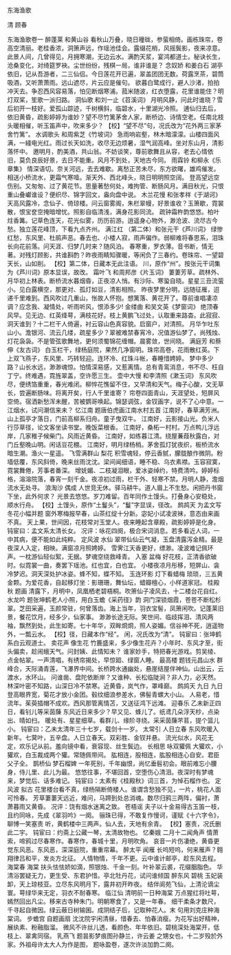 <!-- { "loadSidebar": true } -->
东海渔歌

清  顾春

东海渔歌卷一
醉蓬莱 和黄山谷
看秋山万叠，晓日曈昽，参萤相倚。画栋珠帘，卷高空清丽。老桂香浓，洞箫声远，作瑶池佳会。露缀花梢，风摇鬓影，夜来凉意。
此景人间，几曾得见，月拥寒潮，无边云水。满酌天浆，宴鸿都道士。秘诀长生，沧桑变化，对绮筵罗袂。尘世纷纷，残棋一局，谁非谁是？
念奴娇 和姜白石
湖亭依旧，记从吾游者，二三仙侣。今日莲花开已遍，翠盖团团无数。荷露烹茶，碧筒吸酒，又听萧萧雨。远山遮尽，片云应是催句。
欲暮白鹭成行，避人沙渚，拍拍冲天去。争忍西风容易落，怕见断烟寒浦。菰米随波，红衣堕露，花里谁能住？明灯双桨，笙歌一派归路。
洞仙歌 和刘一止《苕溪词》
月明风静，问此时谁晓？雪后初开一枝好。爱孤山踪迹，千树横斜，临碧水，十里湖光冷照。
逋仙归去后，依旧黄昏，疏影婷婷为谁妙？望不尽竹篱茅舍人家，断桥边、诗情空老。任南北枝头暖相催，听玉笛声中，吹来多少？
    【校】“望不尽”句，况氏改为“花外两三家茅舍竹篱”。
水调歌头 和周紫芝《竹坡词》
急雨响岩壑，林木暗濛濛。山楼四面风满，一綫电光红。雨过长天如洗，收尽无边烦暑，湿气润高峰。坐对东山月，清影落怀中。
邀明月，酌美酒，共山翁。不妨谈笑，尊前歌舞且从容，老去心情依旧，莫负良辰好景，去日不能重。风月不到处，天地古今同。
雨霖铃 和柳永《乐章集》
情深语切。奈关河远，去去难歇。离愁正苦未尽，东方欲曙，雄鸡催发。相送小桥流水，更霜气寒噎。渐天外、西北峰头，晓日明明照空阔。
登高望远空伤别。又匆匆、过了黄花节。思量著愁何处，难拘管、断肠风月。满目秋光，只恨重山叠巘谁设？便织尽、锦字回文，盎向盘中说。
木兰花慢 和张孝祥《于湖诃》
天高风露冷，念仙子、倚琼楼。问云窗雾阁，朱栏翠幔，好景谁收？玉箫歇，霓裳散，恨宝奁空掩暗增忧。照影自临清浅，满身花影同流。
疏钟霜杵韵悠悠。柏叶炷香篝。记草色连天，花光似雾，历历前游。逍遥身心物外，渺沧波、流尽古今愁。独立莲花峰顶，下看九点齐州。
满江红 （第二体）和张元干《芦川词》
绿惨红愁，东风里、杜鹃声恶。春去也、小楼人寂，雨声偏作。弱柳难将春思系，泪珠长向花前落。问天涯、归梦几时来？随风泊。
春寒重，罗衣薄。音书断，情无著。对残灯顾影，共谁斟酌？昨夜雨睛知骤暖，等闲负了三春约。卷珠帘、一望碧天长，山如削。
    【校】第二体，日藏本无此注语。  川，原作“州”。按张元干词集为《芦川词》原本显误，故改。
霜叶飞 和周邦彦《片玉词》
萋萋芳草。疏林外、月华初上林表。断桥流水暮烟昏，正夜凉人悄。有沙际、寒蛩自晓。星星三丑流萤小。见白露横空，那更对、孤灯如豆，清影相照。
昨夜梦里分明，远随征雁，迢递千里难到。西风吹过几重山，怅故人怀抱。想篱落、黄花开了。尊前谁唱凄凉调？应念我、凝情处，听雨听风，恨添多少!
金缕曲 和吴文英《梦窗词》
绝顶春风早。见无边、红英绛萼，满枝花好。枝上黄鹏飞过处，认取重来路杳。此寂寂、洞天谁到？十二栏干人倚遍，衬云容山色真容貌。启窗户，对清照。
月华乍吐东山小。澹银河、流云几缕，疏星多少？翠被难禁春宵冷，况值游仙梦了。尚残烛、灯花袅袅。不是管弦歌舞地，更何须蜀锦花缠帽。晨雾敛，世间晓。
满庭芳 和蔡伸《友古词》
白玉栏干，绿杨庭院，果然几净窗明。珠帘高卷，花雨散红英。下上双飞燕子，东风里、巧转轻迎。连环冷、红珠斗帐，春睡惜娉婷。
梦中多少路？山长水远，渺渺魂惊。怕情深易感，又惹离情。总有青鸾消息，书不尽、枉自丁宁。终难遇，霓旌翠盖，空许愿三生。
壶中大慢 和李清照《漱玉词》
东风吹尽，便绣箔重重，春光难闭。柳悴花憔留不住，又早清和天气。梅子心酸，文无草长，尝遍断肠味。将离开矣，行人千里谁寄？
帘卷四面青山，天涯望处，短屏风空倚。宿洒新愁浑未醒，苦被鹦哥唤起。锦瑟调弦，金钗画字，说不了心中意。一江烟水，试问潮信来未？
忆江南 题唐伯虎画江南水村五首
江南好，春草满芳洲。山上孤亭才落日，门前高柳系归舟。童子曳双牛。
江南好，云影接山光。负米人行莎草径，论文客坐读书堂。晚饭菜根香。
江南好，桑柘一村村。万点鸭儿浮远岸，几家稚子候柴门。风雨近黄昏。
江南好，如练暮江清。绕屋蒹葭秋露白，对门丘壑晚山明。闲话豆花棚。
江南好，明月绿杨梢。茅舍孤灯犹夜织，板桥流水暗生潮。渔火一星遥。
飞雪满群山 梨花
积雪魂轻，停云香腻，朦胧酿作微阴。粉墙低覆，东风斜倚，晚来丝雨沈沈。梁间闻细语，睡不稳、乌衣素襟。玉容寂寞，霓裳舞倦，芳事者番深。
增妩媚、二枝凝泪眼，爱冰姿绰约，特费清吟。婷婷标格，溶溶院落，春宵一刻千金。夜凉初过雨，栏干外、轻寒不禁。月明人静，澹烟流水无处寻。
浪淘沙 偶成
人世竞无休。驿马耕牛。道人眉上不生愁。闲把丹书窗下坐，此外何求？
光景去悠悠。岁刀难留。百年同作土馒头。打叠身心安稳处，顺水行舟。
    【校】土馒头，原作“土鬘头”，“鬘”字显误，径改。
鹧鸪天 为孟文写冬花小幅并题
窗外寒梅报早春，山茶红绽十分新。宓妃小试凌波袜，意态由来画不真。
天上果，世间因，花枝常对玉堂人。夜来睡起含章殿，疏影婷婷是化身。
    钝宦曰：孟文系太清长女。
    况评：咏花四阕，极合宋词消息。若多看近人词，一中其病，便不能如此纯粹。
定风波 水仙
翠带仙仙云气凝，玉盘清露泻金精。最是夜深人入定，相映。满窗凉月照娉婷。
雪霁江天香更好，缥渺。凌波难记佩环声。一枕游仙轻似絮，无据。梦魂空绕救峰青。
入塞 盆梅
好花枝，正清香欲破时。似霓裳一曲，奏罢下瑶池。红也宜，白也宜。
小楼夜凉月彤移，短屏山、衾冷梦迟。洞天深处护冰姿。蜂不知，蝶不知。
玉连环影 灯下看蜡梅
琐琐，三五黄金颗。为爱花香，自起移灯坐：影珊珊，舞仙坛，蜡瓣檀心，小样道家冠。
桂殿秋 题画
清露下，月明中，凤凰栖老碧梧桐。吹箫仙子凌风去，十二楼台花自红。
水龙吟 题张坤鹤老人小照，用白玉蟾《采药径》韵
洞门深锁烟霞，苍苍不断松杉翠。芝田采遍，玉颜常驻，何曾落齿。海上当年，羽衣宝髻，凤箫闲吹。记蓬莱旧景，餐花饮月，经多少，仙家事。
渺渺长途无际。笑世间、临歧挥泪、清风两袖，飘然到处，此生如寄。七十年华，双眸烱烱，照人姿媚。信谷神不死，逍遥物外，一瓢云水。
    【校】径，日藏本作“经”。   闲，况氏改为“清”。
    钝宦曰：张坤鹤系白云观道士。
卖花声 像生花
竹簏盛来，多少像生花卉？小年时、东风才至，街头偏卖，趁闹蛾天气。问封姨、此情知未？
谁家妙手，特把春光游戏。剪吴绫、点金帖翠。一声清唱，有绣帘揭处，早惊廻、绿窗人睡。
最高楼 题钱元昌山水
群峰合，天际涌青莲，飞瀑界中间。长桥跨水通幽处，悬崖结屋伴神仙。山出云，云渡水，水环山。
问谁凿、盘陀依断岸？又谁种、长松临陡涧？非人力，必天然。林深叶密不知路，山深日冷不禁寒。近黄昏，岚气作，罩峰巅。
鹧鸪天 九日
九日登高眼界宽，菊花才放小金团。毂纹细浪参差水，佛髻青螺大小山。
人易老，惜流年。茱萸插帽不成欢。西风那管离情苫，又送征鸿下远滩。
迎春乐 乙未新正四日，看钊儿等采茵蔯
东风近日来多少？早又见、蜂儿了。纸鸢几朵浮天杪，点染出、晴如扫。
暖处有、星星细草。看群儿、缘阶寻绕。采采茵蔯芣苢，提个篮儿小。
    钝宦曰：乙未太清年三十七岁，载剑十一岁。
太常引 人日立春
东风吹暖入新年。七蓂叶，五辛盘。人日立春天。双彩胜、金钗并悬。
流光似水，风花无定，欢乐记从前。羞向镜中看，衰容现、丝生鬓边。
长相思 咏双獾佩
大獾欢，小獾欢，白玉裁成两个獾。常随佩带间。
肱相连，股相连，肱股相连心自安。君臣父子全。
鹊桥仙 梦石榴婢
一年死别，千年幽恨，尚忆垂髫初会。眼前难忘小腰身，侍儿里、此儿为最。
悠悠往事，不堪回首，空堕伤心清泪。夜深时有梦魂来，梦觉后、话多难记。
    钝宦曰：太素有《桂殿秋》词三首，为悼石榴作也。
定风波 拟古
花里楼台看不真，绿杨隔断倚楼人。谁谓含愁独不见，一片，桃花人面可怜春。
芳草萋萋天远近，难问，马蹄到处总消魂。数尽归鸦三两阵，偏衬，萧萧暮雨又黄昏。
    况评：饶有烟水迷离之致。
苍梧谣 夫子以十金易得古玉笛一枝，且约同咏，先成《翠羽吟》一阕。
骊珠已得，不敢复作慢诃，谨赋《十六字令》，聊博一笑塞责
听，黄鹤楼中三两声。仙人去，天地有余青。
    【校】塞责，况氏删此二宇。
    钝宦曰：约斋上公藏一琴，太清故物也。
忆秦娥 二月十二闻角声
情萧索，啼鸦过尽春寒作。春寒作，春城十里，月明吹角。
哀音一片伤凄绝，黄昏更觉东风恶。东风恶，深深庭院，重重帘幕。
醉太平 闻雁
长呜短呜，何来雁声？翱翔律吕和平，发炎方北征。
人情物情，千年不更。云中谁计邮亭，趁东风去程。
海棠春 海棠
扶头怯怯娇如滴，照银烛、千金一刻。叶补翠云裘，花缀胭脂色。
华清浴罢疑无力，更生受、东君护惜。亭北牡丹花，试问谁倾国 
醉东风 碧桃
玉妃装卸，天上琼枝亚。立尽东风明月下，露井初开昨夜。
结伴阆苑飞仙，上清沦谪尘寰。萼绿华来无定，羽衣不耐春寒。
临江仙 清明前一日种海棠
万点猩红将吐萼，嫣然回出凡尘。移来古寺种朱门。明朝寒食了，又是一年春。
细干柔条才数尺，千寻起自微因。绿云蔽日树输囷。成阴结子后，记取种花人。末 句用刘克庄种海棠词。
步蟾宫 自题画扇
沈沈院宇闲清昼，惜春去、怕春消瘦。为花写出好精神，展纨素、粉融脂溜。
微风不许丝儿透，看颜色、年年依旧。碧桃深处海棠开，低枝上、翠禽同宿。
乳燕飞 题昙影梦痕图孙静兰，许云姜 之甥女也，十二岁殁於外家。外祖母许太大人为作是图，
题咏盈卷，遂次许淡加韵二阕。
